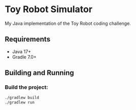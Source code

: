 # Toy Robot Simulator

My Java implementation of the Toy Robot coding challenge.

## Requirements
- Java 17+
- Gradle 7.0+

## Building and Running

### Build the project:
```bash
./gradlew build
./gradlew run